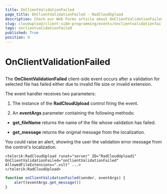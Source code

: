 ```yaml
---
title: OnClientValidationFailed
page_title: OnClientValidationFailed - RadCloudUpload
description: Check our Web Forms article about OnClientValidationFailed.
slug: cloudupload/client-side-programming/events/onclientvalidationfailed
tags: onclientvalidationfailed
published: True
position: 9
---
```


# OnClientValidationFailed



## 

The **OnClientValidationFailed** client-side event occurs after a validation for selected file has failed either due to invalid file size or invalid extension.

The event handler receives two parameters:

1. The instance of the **RadCloudUpload** control firing the event.

1. An **eventArgs** parameter containing the following methods:

* **get_fileName** returns the name of the file whose validation has failed.

* **get_message** returns the original message from the localization.

You could raise an alert, showing the user the validation error message from the control's localization.

````ASP.NET
<telerik:RadCloudUpload runat="server" ID="RadCloudUpload1" OnClientValidationFailed="onClientValidationFailed" AllowedFileExtensions=".xslt" ...>
</telerik:RadCloudUpload>
````



````JavaScript
function onClientValidationFailed(sender, eventArgs) {
	alert(eventArgs.get_message())
}
````


